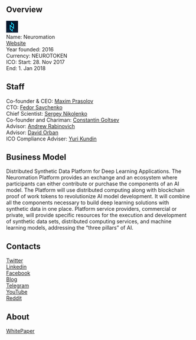 ## Overview
![logo](../projects/logo/neuromation.png)  
Name: Neuromation  
[Website](https://neuromation.io/en/)  
Year founded: 2016  
Currency: NEUROTOKEN  
ICO: Start: 28. Nov 2017  
End: 	1. Jan 2018
## Staff
Co-founder & CEO: [Maxim Prasolov](../people/maxim_prasolov.md)  
CTO: [Fedor Savchenko](../people/fedor_savchenko.md)  
Chief Scientist: [Sergey Nikolenko](../people/sergey_nikolenko.md)  
Co-founder and Chariman: [Constantin Goltsev](../people/constantin_goltsev.md)  
Advisor: [Andrew Rabinovich](../people/andrew_rabinovich.md)  
Advisor: [David Orban](../people/david_orban.md)  
ICO Compliance Adviser: [Yuri Kundin](../people/yuri_kundin.md)
## Business Model
Distributed Synthetic Data Platform for Deep Learning Applications. The Neuromation Platform provides an exchange and an ecosystem where participants can either contribute or purchase the components of an AI model. The Platform will use distributed computing along with blockchain proof of work tokens to revolutionize AI model development. It will combine all the components necessary to build deep learning solutions with synthetic data in one place. Platform service providers, commercial or private, will provide specific resources for the execution and development of synthetic data sets, distributed computing services, and machine learning models, addressing the “three pillars” of AI.
## Contacts  
[Twitter](https://twitter.com/neuromation_io)  
[Linkedin](https://www.linkedin.com/company/neuromation-technologies/)  
[Facebook](https://www.facebook.com/neuromation/)      
[Blog](https://medium.com/neuromation-io-blog)  
[Telegram](https://t.me/Neuromation)  
[YouTube](https://www.youtube.com/channel/UC43ZGqyRIM30riSlQgmIlgQ)  
[Reddit](https://www.reddit.com/r/Neuromation/)  
## About  
[WhitePaper](https://neuromation.io/files/Neuromation_white_paper.pdf)  
